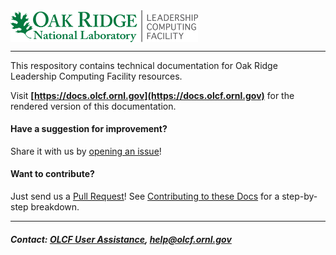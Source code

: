 <img src="./images/olcf_logo.png" width="300" valign="middle" alt="Oak Ridge Leadership Computing Facility"/>

<hr>

This respository contains technical documentation for Oak Ridge Leadership
Computing Facility resources.

Visit **[https://docs.olcf.ornl.gov](https://docs.olcf.ornl.gov)** for the
rendered version of this documentation.

#### Have a suggestion for improvement? 
Share it with us by [opening an issue](https://github.com/olcf/olcf-user-docs/issues/new)! 

#### Want to contribute?
Just send us a [Pull Request](https://help.github.com/articles/using-pull-requests/)! See [Contributing to these Docs](https://github.com/olcf/olcf-user-docs/blob/master/contributing/index.rst) for a step-by-step breakdown. 

<hr>

##### Contact: [OLCF User Assistance](https://www.olcf.ornl.gov/about-olcf/olcf-groups/user-assistance/), <help@olcf.ornl.gov>

